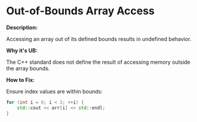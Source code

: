 
# Out-of-Bounds Array Access

**Description:**

Accessing an array out of its defined bounds results in undefined behavior.

**Why it's UB:**

The C++ standard does not define the result of accessing memory outside the array bounds.

**How to Fix:**

Ensure index values are within bounds:

```cpp
for (int i = 0; i < 3; ++i) {
    std::cout << arr[i] << std::endl;
}
```
